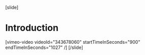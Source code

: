 [slide]
# Introduction

[vimeo-video videoId="343678060" startTimeInSeconds="900" endTimeInSeconds="1027" /]
[/slide]